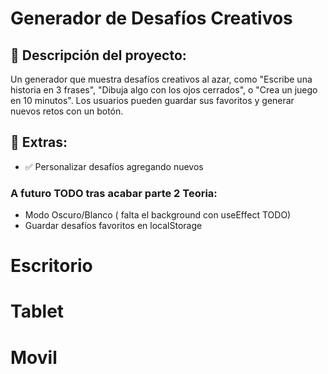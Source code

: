 # Generador de Desafíos Creativos

## 📌 Descripción del proyecto:

Un generador que muestra desafíos creativos al azar, como "Escribe una historia en 3 frases", "Dibuja algo con los ojos cerrados", o "Crea un juego en 10 minutos". Los usuarios pueden guardar sus favoritos y generar nuevos retos con un botón.

## 📌 Extras:

- ✅ Personalizar desafíos agregando nuevos

### A futuro TODO tras acabar parte 2 Teoria:

- Modo Oscuro/Blanco ( falta el background con useEffect TODO)
- Guardar desafíos favoritos en localStorage

# Escritorio

# Tablet

# Movil
